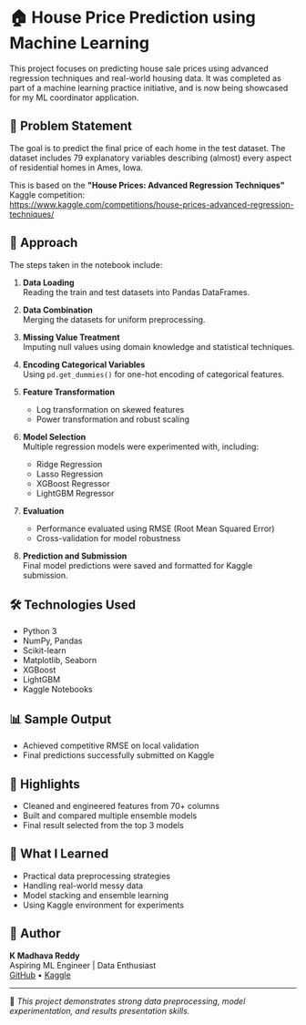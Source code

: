 # 🏠 House Price Prediction using Machine Learning

This project focuses on predicting house sale prices using advanced regression techniques and real-world housing data. It was completed as part of a machine learning practice initiative, and is now being showcased for my ML coordinator application.

## 📌 Problem Statement

The goal is to predict the final price of each home in the test dataset. The dataset includes 79 explanatory variables describing (almost) every aspect of residential homes in Ames, Iowa.

This is based on the **"House Prices: Advanced Regression Techniques"** Kaggle competition:  
https://www.kaggle.com/competitions/house-prices-advanced-regression-techniques/

## 🚀 Approach

The steps taken in the notebook include:

1. **Data Loading**  
   Reading the train and test datasets into Pandas DataFrames.

2. **Data Combination**  
   Merging the datasets for uniform preprocessing.

3. **Missing Value Treatment**  
   Imputing null values using domain knowledge and statistical techniques.

4. **Encoding Categorical Variables**  
   Using `pd.get_dummies()` for one-hot encoding of categorical features.

5. **Feature Transformation**  
   - Log transformation on skewed features  
   - Power transformation and robust scaling

6. **Model Selection**  
   Multiple regression models were experimented with, including:
   - Ridge Regression  
   - Lasso Regression  
   - XGBoost Regressor  
   - LightGBM Regressor

7. **Evaluation**  
   - Performance evaluated using RMSE (Root Mean Squared Error)  
   - Cross-validation for model robustness

8. **Prediction and Submission**  
   Final model predictions were saved and formatted for Kaggle submission.

## 🛠️ Technologies Used

- Python 3
- NumPy, Pandas
- Scikit-learn
- Matplotlib, Seaborn
- XGBoost
- LightGBM
- Kaggle Notebooks

## 📊 Sample Output

- Achieved competitive RMSE on local validation
- Final predictions successfully submitted on Kaggle

## 📌 Highlights

- Cleaned and engineered features from 70+ columns
- Built and compared multiple ensemble models
- Final result selected from the top 3 models

## 🧠 What I Learned

- Practical data preprocessing strategies
- Handling real-world messy data
- Model stacking and ensemble learning
- Using Kaggle environment for experiments

## 👤 Author

**K Madhava Reddy**  
Aspiring ML Engineer | Data Enthusiast  
[GitHub](https://github.com/MADHAVAREDDY-2005) • [Kaggle](https://www.kaggle.com/code/madhavareddy09/top-3-in-house-prediction/notebook)

---

📌 *This project demonstrates strong data preprocessing, model experimentation, and results presentation skills.*

